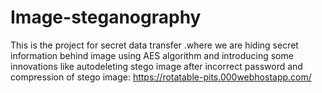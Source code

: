 # Image-steganography
This is the project for secret data transfer .where we are hiding secret information behind image using AES algorithm and introducing some innovations like autodeleting stego image after incorrect password and compression of stego image: https://rotatable-pits.000webhostapp.com/
